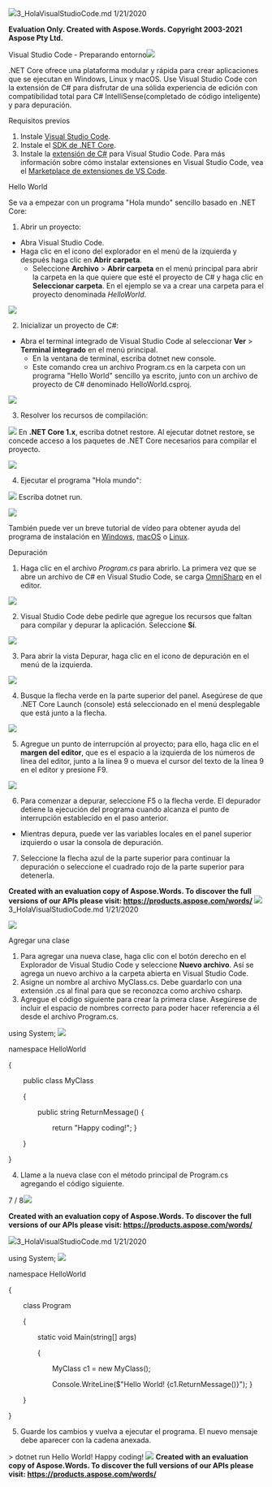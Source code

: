 ﻿![](3\_HolaVisualStudioCode.001.png)3\_HolaVisualStudioCode.md 1/21/2020

**Evaluation Only. Created with Aspose.Words. Copyright 2003-2021 Aspose Pty Ltd.**

Visual Studio Code - Preparando entorno![](3\_HolaVisualStudioCode.002.png)

.NET Core ofrece una plataforma modular y rápida para crear aplicaciones que se ejecutan en Windows, Linux y macOS. Use Visual Studio Code con la extensión de C# para disfrutar de una sólida experiencia de edición con compatibilidad total para C# IntelliSense(completado de código inteligente) y para depuración.

Requisitos previos

1. Instale [Visual Studio Code](https://code.visualstudio.com/).
1. Instale el [SDK de .NET Core](https://www.microsoft.com/net/download/core).
1. Instale la [extensión de C#](https://marketplace.visualstudio.com/items?itemName=ms-vscode.csharp) para Visual Studio Code. Para más información sobre cómo instalar extensiones en Visual Studio Code, vea el [Marketplace de extensiones de VS Code](https://code.visualstudio.com/docs/editor/extension-gallery).

Hello World

Se va a empezar con un programa "Hola mundo" sencillo basado en .NET Core:

1. Abrir un proyecto:
- Abra Visual Studio Code.
- Haga clic en el icono del explorador en el menú de la izquierda y después haga clic en **Abrir carpeta**.
  - Seleccione **Archivo** > **Abrir carpeta** en el menú principal para abrir la carpeta en la que quiere que esté el proyecto de C# y haga clic en **Seleccionar carpeta**. En el ejemplo se va a crear una carpeta para el proyecto denominada *HelloWorld*.

![](3\_HolaVisualStudioCode.003.jpeg)

2. Inicializar un proyecto de C#:
- Abra el terminal integrado de Visual Studio Code al seleccionar **Ver** > **Terminal integrado** en el menú principal.
  - En la ventana de terminal, escriba dotnet new console.
  - Este comando crea un archivo Program.cs en la carpeta con un programa "Hello World" sencillo ya escrito, junto con un archivo de proyecto de C# denominado HelloWorld.csproj.

![](3\_HolaVisualStudioCode.004.jpeg)

3. Resolver los recursos de compilación:

![](3\_HolaVisualStudioCode.005.png) En **.NET Core 1.x**, escriba dotnet restore. Al ejecutar dotnet restore, se concede acceso a los paquetes de .NET Core necesarios para compilar el proyecto.

![](3\_HolaVisualStudioCode.006.jpeg)

4. Ejecutar el programa "Hola mundo":

![](3\_HolaVisualStudioCode.007.png) Escriba dotnet run.

![](3\_HolaVisualStudioCode.008.jpeg)

También puede ver un breve tutorial de vídeo para obtener ayuda del programa de instalación en [Windows](https://channel9.msdn.com/Blogs/dotnet/Get-started-with-VS-Code-using-CSharp-and-NET-Core), [macOS](https://channel9.msdn.com/Blogs/dotnet/Get-started-with-VS-Code-using-CSharp-and-NET-Core-on-MacOS) o [Linux](https://channel9.msdn.com/Blogs/dotnet/Get-started-with-VS-Code-Csharp-dotnet-Core-Ubuntu).

Depuración

1. Haga clic en el archivo *Program.cs* para abrirlo. La primera vez que se abre un archivo de C# en Visual Studio Code, se carga [OmniSharp](https://www.omnisharp.net/) en el editor.

![](3\_HolaVisualStudioCode.009.jpeg)

2. Visual Studio Code debe pedirle que agregue los recursos que faltan para compilar y depurar la aplicación. Seleccione **Sí**.

![](3\_HolaVisualStudioCode.010.png)

3. Para abrir la vista Depurar, haga clic en el icono de depuración en el menú de la izquierda.

![](3\_HolaVisualStudioCode.011.jpeg)

4. Busque la flecha verde en la parte superior del panel. Asegúrese de que .NET Core Launch (console) está seleccionado en el menú desplegable que está junto a la flecha.

![](3\_HolaVisualStudioCode.012.jpeg)

5. Agregue un punto de interrupción al proyecto; para ello, haga clic en el **margen del editor**, que es el espacio a la izquierda de los números de línea del editor, junto a la línea 9 o mueva el cursor del texto de la línea 9 en el editor y presione F9.

![](3\_HolaVisualStudioCode.013.jpeg)

6. Para comenzar a depurar, seleccione F5 o la flecha verde. El depurador detiene la ejecución del programa cuando alcanza el punto de interrupción establecido en el paso anterior.
- Mientras depura, puede ver las variables locales en el panel superior izquierdo o usar la consola de depuración.
7. Seleccione la flecha azul de la parte superior para continuar la depuración o seleccione el cuadrado rojo de la parte superior para detenerla.

**Created with an evaluation copy of Aspose.Words. To discover the full versions of our APIs please visit: https://products.aspose.com/words/**
![](3\_HolaVisualStudioCode.001.png)3\_HolaVisualStudioCode.md 1/21/2020

![](3\_HolaVisualStudioCode.014.jpeg)

Agregar una clase

1. Para agregar una nueva clase, haga clic con el botón derecho en el Explorador de Visual Studio Code y seleccione **Nuevo archivo**. Así se agrega un nuevo archivo a la carpeta abierta en Visual Studio Code.
1. Asigne un nombre al archivo MyClass.cs. Debe guardarlo con una extensión .cs al final para que se reconozca como archivo csharp.
1. Agregue el código siguiente para crear la primera clase. Asegúrese de incluir el espacio de nombres correcto para poder hacer referencia a él desde el archivo Program.cs.

using System; ![](3\_HolaVisualStudioCode.015.png)

namespace HelloWorld 

{ 

`    `public class MyClass 

`    `{ 

`        `public string ReturnMessage()         { 

`            `return "Happy coding!";         } 

`    `} 

} 

4. Llame a la nueva clase con el método principal de Program.cs agregando el código siguiente.

7 / 8![](3\_HolaVisualStudioCode.016.png)

**Created with an evaluation copy of Aspose.Words. To discover the full versions of our APIs please visit: https://products.aspose.com/words/**

![](3\_HolaVisualStudioCode.001.png)3\_HolaVisualStudioCode.md 1/21/2020

using System; ![](3\_HolaVisualStudioCode.017.png)

namespace HelloWorld 

{ 

`    `class Program 

`    `{ 

`        `static void Main(string[] args) 

`        `{ 

`            `MyClass c1 = new MyClass(); 

`            `Console.WriteLine($"Hello World! {c1.ReturnMessage()}");         } 

`    `} 

} 

5. Guarde los cambios y vuelva a ejecutar el programa. El nuevo mensaje debe aparecer con la cadena anexada.

\> dotnet run Hello World! Happy coding! ![](3\_HolaVisualStudioCode.018.png)
**Created with an evaluation copy of Aspose.Words. To discover the full versions of our APIs please visit: https://products.aspose.com/words/**
